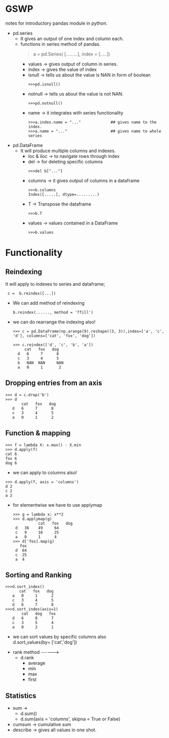 # GSWP
notes for introductory pandas module in python.
+ pd.series
  - It gives an output of one index and column each.
  - functions in series method of pandas.
    > a = pd.Series( [.........], index = [.....]) 
    - values -> gives output of column in series.
    - index -> gives the value of index
    - isnull -> tells us about the value is NAN in form of boolean
      ```
      >>>pd.isnull()
      ```
    - notnull -> tells us about the value is not NAN.
      ```
      >>>pd.notnull()
      ```
    - name -> it integrates with series functionality
      ```
      >>>a.index.name = "..."             ## gives name to the index.
      >>>a.name = "..."                   ## gives name to whole series
+ pd.DataFrame
  - It will produce multiple columns and indexes.
    - loc & iloc -> to navigate rows through index
    - del -> for deleting specific columns
      ```
      >>>del b["..."]
      ```
    - columns -> it gives output of columns in a dataframe
      ```
      >>>b.columns
      Index([.....], dtype=.........)
      ```
    - T -> Transpose the dataframe
      ```
      >>>b.T
      ```
    - values -> values contained in a DataFrame
      ```
      >>>b.values
      ```
# **Functionality**
  ## Reindexing
  It will apply to indexes to series and dataframe;
  ```
   c =  b.reindex([...])
  ```
  * We can add method of reindexing
    ```
    b.reindex(......, method = 'ffill')
    ```
  * we can do rearrange the indexing also!
    ```
    >>> c = pd.DataFrame(np.arange(9).reshape((3, 3)),index=['a', 'c', 'd'], columns=['cat', 'fox', 'dog'])
    
    >>> c.reindex(['d', 'c', 'b', 'a'])
         cat   fox   dog
      d   6     7      8
      c   3     4      5
      b   NAN  NAN     NAN
      a   0     1       2
    ```
## Dropping entries from an axis
   ```
   >>> d = c.drop('b')
   >>> d
          cat   fox   dog
      d   6     7      8
      c   3     4      5
      a   0     1      2
   ```
## Function & mapping
  ```
  >>> f = lambda X: x.max() - X.min
  >>> d.apply(f)
  cat 6
  fox 6
  dog 6
  ```
  * we can apply to columns also!
  ```
  >>> d.apply(f, axis = 'columns')
  d 2
  c 2
  a 2
  ```
   - for elementwise we have to use applymap
     ```
     >>> g = lambda x: x**2
     >>> d.applymap(g)
                cat   fox   dog
      d   36    49     64
      c   9     16     25
      a   0     1      4
     >>> d['fox].map(g)
        fox
      d  64
      c  25
      a  4
      ```
   ## Sorting and Ranking
   ```
   >>>d.sort_index()
         cat   fox   dog
      a   0     1      2
      c   3     4      5
      d   6     7      8
   >>>d.sort_index(axis=1)
          cat   dog   fox
      d   6     8      7
      c   3     5      4
      a   0     2      1
   ```
* we can sort values by specific columns also\
  d.sort_values(by= ['cat','dog'])
+ rank method ------>
  - d.rank
    - average
    - min
    - max
    - first
## Statistics
* sum ->
  - d.sum()
  - d.sum(axis = 'columns', skipna = True or False)
* cumsum -> cumulative sum
* describe -> gives all values in one shot.
